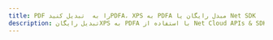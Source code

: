 ---title: PDF را به  تبدیل کنیدPDFA، XPS به PDFA مبدل رایگان یا Net SDKdescription: تبدیل رایگانXPS به PDFA با استفاده از Net Cloud APIs & SDK همچنین اسناد PDF را در Cloud ایجاد، ویرایش و رندر کنید.---